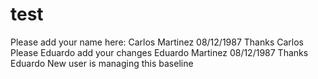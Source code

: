 # test
Please add your name here:
Carlos  Martinez 08/12/1987
Thanks Carlos
Please Eduardo add your changes
Eduardo Martinez 08/12/1987
Thanks Eduardo
New user is managing this baseline
